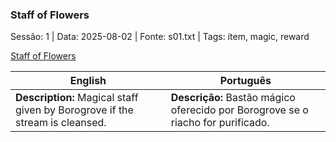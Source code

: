 ### Staff of Flowers

Sessão: 1 | Data: 2025-08-02 | Fonte: s01.txt | Tags: item, magic, reward

[Staff of Flowers](staff_of_flowers.png)

| English | Português |
|---------|-----------|
| **Description:** Magical staff given by Borogrove if the stream is cleansed. | **Descrição:** Bastão mágico oferecido por Borogrove se o riacho for purificado. |


















